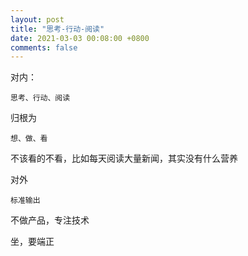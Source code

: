 ```yaml
---
layout: post
title: "思考-行动-阅读"
date: 2021-03-03 00:08:00 +0800
comments: false
---
```


对内：
```
思考、行动、阅读
```

归根为
```
想、做、看
```

不该看的不看，比如每天阅读大量新闻，其实没有什么营养

对外
```
标准输出
```

不做产品，专注技术

坐，要端正